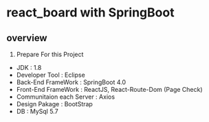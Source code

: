 # react_board with SpringBoot

## overview
1. Prepare For this Project
- JDK : 1.8
- Developer Tool : Eclipse
- Back-End FrameWork : SpringBoot 4.0
- Front-End FrameWork : ReactJS, React-Route-Dom (Page Check)
- Communitaion each Server : Axios
- Design Pakage : BootStrap
- DB : MySql 5.7
